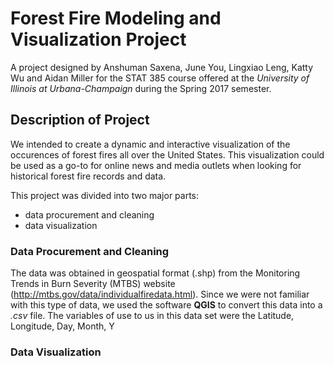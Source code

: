 # Forest Fire Modeling and Visualization Project

A project designed by Anshuman Saxena, June You, Lingxiao Leng, Katty Wu and Aidan Miller for the STAT 385 course offered at the *University of Illinois at Urbana-Champaign* during the Spring 2017 semester.

## Description of Project

We intended to create a dynamic and interactive visualization of the occurences of forest fires all over the United States. This visualization could be used as a go-to for online news and media outlets when looking for historical forest fire records and data. 

This project was divided into two major parts: 
* data procurement and cleaning
* data visualization

### Data Procurement and Cleaning

The data was obtained in geospatial format (.shp) from the Monitoring Trends in Burn Severity (MTBS) website (http://mtbs.gov/data/individualfiredata.html). Since we were not familiar with this type of data, we used the software **QGIS** to convert this data into a *.csv* file. The variables of use to us in this data set were the Latitude, Longitude, Day, Month, Y

### Data Visualization
